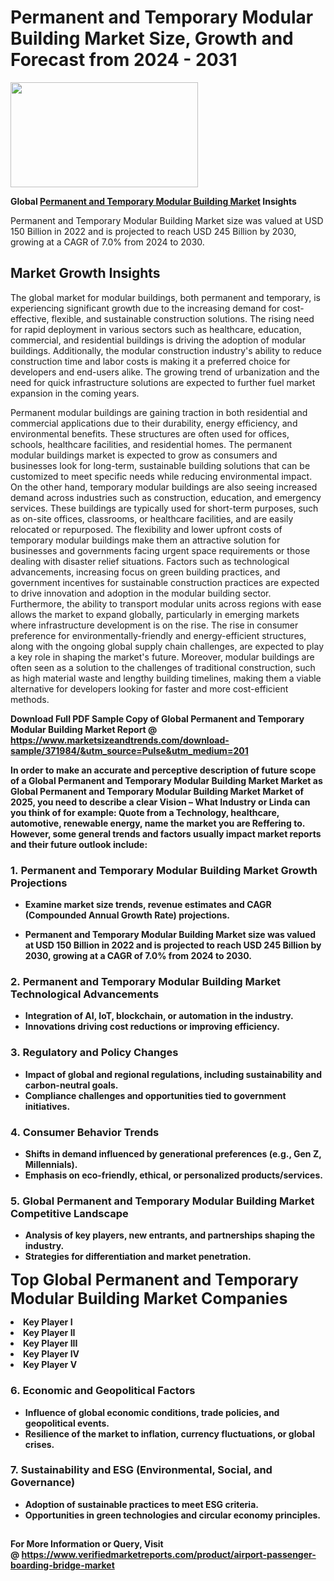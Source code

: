 <H1>Permanent and Temporary Modular Building Market Size, Growth and Forecast from 2024 - 2031</H1><img class="aligncenter size-medium wp-image-584254" src="https://thirdeyenews.in/wp-content/uploads/2024/09/Global-Market-Research-300x168.jpeg" alt="" width="300" height="168" /><p><strong>Global&nbsp;<a href="https://www.marketsizeandtrends.com/download-sample/371984/&amp;utm_source=Pulse&amp;utm_medium=201">Permanent and Temporary Modular Building Market</a> Insights</strong></p><p>Permanent and Temporary Modular Building Market size was valued at USD 150 Billion in 2022 and is projected to reach USD 245 Billion by 2030, growing at a CAGR of 7.0% from 2024 to 2030.</p><p><h2>Market Growth Insights</h2> <p>The global market for modular buildings, both permanent and temporary, is experiencing significant growth due to the increasing demand for cost-effective, flexible, and sustainable construction solutions. The rising need for rapid deployment in various sectors such as healthcare, education, commercial, and residential buildings is driving the adoption of modular buildings. Additionally, the modular construction industry's ability to reduce construction time and labor costs is making it a preferred choice for developers and end-users alike. The growing trend of urbanization and the need for quick infrastructure solutions are expected to further fuel market expansion in the coming years.</p> <p><strong></strong></p> <p>Permanent modular buildings are gaining traction in both residential and commercial applications due to their durability, energy efficiency, and environmental benefits. These structures are often used for offices, schools, healthcare facilities, and residential homes. The permanent modular buildings market is expected to grow as consumers and businesses look for long-term, sustainable building solutions that can be customized to meet specific needs while reducing environmental impact. On the other hand, temporary modular buildings are also seeing increased demand across industries such as construction, education, and emergency services. These buildings are typically used for short-term purposes, such as on-site offices, classrooms, or healthcare facilities, and are easily relocated or repurposed. The flexibility and lower upfront costs of temporary modular buildings make them an attractive solution for businesses and governments facing urgent space requirements or those dealing with disaster relief situations. Factors such as technological advancements, increasing focus on green building practices, and government incentives for sustainable construction practices are expected to drive innovation and adoption in the modular building sector. Furthermore, the ability to transport modular units across regions with ease allows the market to expand globally, particularly in emerging markets where infrastructure development is on the rise. The rise in consumer preference for environmentally-friendly and energy-efficient structures, along with the ongoing global supply chain challenges, are expected to play a key role in shaping the market's future. Moreover, modular buildings are often seen as a solution to the challenges of traditional construction, such as high material waste and lengthy building timelines, making them a viable alternative for developers looking for faster and more cost-efficient methods. <p><strong></p><p><span class=""><strong>Download Full PDF Sample Copy of Global Permanent and Temporary Modular Building Market Report</strong> @ <a href="https://www.marketsizeandtrends.com/download-sample/371984/&amp;utm_source=Pulse&amp;utm_medium=201" target="_blank">https://www.marketsizeandtrends.com/download-sample/371984/&amp;utm_source=Pulse&amp;utm_medium=201</a></span></p><p>In order to make an accurate and perceptive description of future scope of a Global&nbsp;Permanent and Temporary Modular Building Market Market as Global&nbsp;Permanent and Temporary Modular Building Market Market of 2025, you need to describe a clear Vision &ndash; What Industry or Linda can you think of for example: Quote from a Technology, healthcare, automotive, renewable energy, name the market you are Reffering to. However, some general trends and factors usually impact market reports and their future outlook include:</p><h3>1.&nbsp;<strong>Permanent and Temporary Modular Building Market Growth Projections</strong></h3><ul><li>Examine market size trends, revenue estimates and CAGR (Compounded Annual Growth Rate) projections.</li><li><p>Permanent and Temporary Modular Building Market size was valued at USD 150 Billion in 2022 and is projected to reach USD 245 Billion by 2030, growing at a CAGR of 7.0% from 2024 to 2030.</p></li></ul><h3>2.&nbsp;<strong>Permanent and Temporary Modular Building Market Technological Advancements</strong></h3><ul><li>Integration of AI, IoT, blockchain, or automation in the industry.</li><li>Innovations driving cost reductions or improving efficiency.</li></ul><h3>3.&nbsp;<strong>Regulatory and Policy Changes</strong></h3><ul><li>Impact of global and regional regulations, including sustainability and carbon-neutral goals.</li><li>Compliance challenges and opportunities tied to government initiatives.</li></ul><h3>4.&nbsp;<strong>Consumer Behavior Trends</strong></h3><ul><li>Shifts in demand influenced by generational preferences (e.g., Gen Z, Millennials).</li><li>Emphasis on eco-friendly, ethical, or personalized products/services.</li></ul><h3>5.&nbsp;<strong>Global Permanent and Temporary Modular Building Market Competitive Landscape</strong></h3><ul><li>Analysis of key players, new entrants, and partnerships shaping the industry.</li><li>Strategies for differentiation and market penetration.</li></ul><p data-pm-slice="1 1 []"><span style="color: inherit; font-family: inherit; font-size: 25px;">Top Global Permanent and Temporary Modular Building Market Companies</span></p><div class="" data-test-id=""><p><li>Key Player I</li><li> Key Player II</li><li> Key Player III</li><li> Key Player IV</li><li> Key Player V</li></p></div><h3>6.&nbsp;<strong>Economic and Geopolitical Factors</strong></h3><ul><li>Influence of global economic conditions, trade policies, and geopolitical events.</li><li>Resilience of the market to inflation, currency fluctuations, or global crises.</li></ul><h3>7.&nbsp;<strong>Sustainability and ESG (Environmental, Social, and Governance)</strong></h3><ul><li>Adoption of sustainable practices to meet ESG criteria.</li><li>Opportunities in green technologies and circular economy principles.</li></ul><h2><strong style="font-size: 14px;">For More Information or Query, Visit @&nbsp;</strong><a style="background-color: #ffffff; font-size: 14px;" href="https://www.marketsizeandtrends.com/report/permanent-and-temporary-modular-building-market/" target="_blank">https://www.verifiedmarketreports.com/product/airport-passenger-boarding-bridge-market</a></h2>
